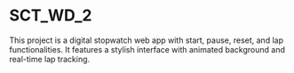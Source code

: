 # SCT_WD_2
This project is a digital stopwatch web app with start, pause, reset, and lap functionalities. It features a stylish interface with animated background and real-time lap tracking.
